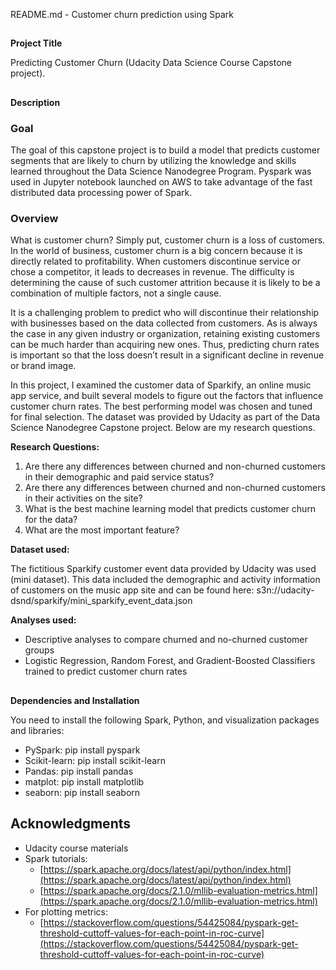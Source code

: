 README.md - Customer churn prediction using Spark 


## 
**Project Title**

Predicting Customer Churn (Udacity Data Science Course Capstone project). 


## 
**Description**


### **Goal**

The goal of this capstone project is to build a model that predicts customer segments that are likely to churn by utilizing the knowledge and skills learned throughout the Data Science Nanodegree Program. Pyspark was used in Jupyter notebook launched on AWS to take advantage of the fast distributed data processing power of Spark.


### **Overview**

What is customer churn? Simply put, customer churn is a loss of customers. In the world of business, customer churn is a big concern because it is directly related to profitability. When customers discontinue service or chose a competitor, it leads to decreases in revenue. The difficulty is determining the cause of such customer attrition because it is likely to be a combination of multiple factors, not a single cause.

It is a challenging problem to predict who will discontinue their relationship with businesses based on the data collected from customers. As is always the case in any given industry or organization, retaining existing customers can be much harder than acquiring new ones. Thus, predicting churn rates is important so that the loss doesn’t result in a significant decline in revenue or brand image.

In this project, I examined the customer data of Sparkify, an online music app service, and built several models to figure out the factors that influence customer churn rates. The best performing model was chosen and tuned for final selection. The dataset was provided by Udacity as part of the Data Science Nanodegree Capstone project. Below are my research questions.

**Research Questions:**



1. Are there any differences between churned and non-churned customers in their demographic and paid service status?
2. Are there any differences between churned and non-churned customers in their activities on the site?
3. What is the best machine learning model that predicts customer churn for the data?
4. What are the most important feature?

**Dataset used:**

The fictitious Sparkify customer event data provided by Udacity was used (mini dataset). This data included the demographic and activity information of customers on the music app site and can be found here: s3n://udacity-dsnd/sparkify/mini_sparkify_event_data.json

**Analyses used:**

*   Descriptive analyses to compare churned and no-churned customer groups
*   Logistic Regression, Random Forest, and Gradient-Boosted Classifiers trained to predict customer churn rates
 


## 
**Dependencies and Installation**

You need to install the following Spark, Python, and visualization packages and libraries:



*   PySpark: pip install pyspark
*   Scikit-learn: pip install scikit-learn
*   Pandas: pip install pandas
*   matplot: pip install matplotlib
*   seaborn: pip install seaborn


## **Acknowledgments**



*   Udacity course materials
*   Spark tutorials:
    *   [https://spark.apache.org/docs/latest/api/python/index.html](https://spark.apache.org/docs/latest/api/python/index.html)
    *   [https://spark.apache.org/docs/2.1.0/mllib-evaluation-metrics.html](https://spark.apache.org/docs/2.1.0/mllib-evaluation-metrics.html)
*   For plotting metrics:
    *   [https://stackoverflow.com/questions/54425084/pyspark-get-threshold-cuttoff-values-for-each-point-in-roc-curve](https://stackoverflow.com/questions/54425084/pyspark-get-threshold-cuttoff-values-for-each-point-in-roc-curve)
